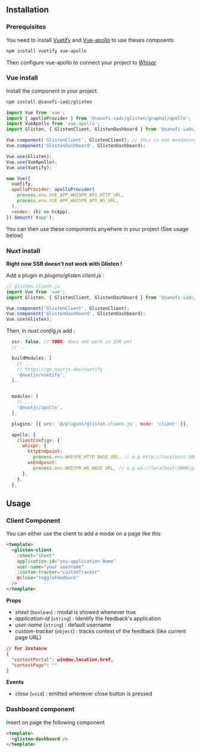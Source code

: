 ## Installation

### Prerequisites

You need to install [Vuetify](https://github.com/vuetifyjs/vuetify) and [Vue-apollo](https://github.com/vuejs/vue-apollo) to use theses compoents

```sh
npm install vuetify vue-apollo
```

Then configure vue-apollo to connect your project to [Whispr](https://github.com/Sanofi-IADC/whispr)

### Vue install

Install the component in your project.

```sh
npm install @sanofi-iadc/glisten
```

```javascript
import Vue from 'vue';
import { apolloProvider } from '@sanofi-iadc/glisten/graphql/apollo';
import VueApollo from 'vue-apollo';
import Glisten, { GlistenClient, GlistenDashboard } from '@sanofi-iadc/glisten';

Vue.component('GlistenClient', GlistenClient); // this is not mandatory if you need to use only one component
Vue.component('GlistenDashboard', GlistenDashboard);

Vue.use(Glisten);
Vue.use(VueApollo);
Vue.use(Vuetify);

new Vue({
  vuetify,
  apolloProvider: apolloProvider(
    process.env.VUE_APP_WHISPR_API_HTTP_URL,
    process.env.VUE_APP_WHISPR_API_WS_URL,
  ),
  render: (h) => h(App),
}).$mount('#app');
```

You can then use these components anywhere in your project (See usage below)

### Nuxt install

**Right now SSR doesn't not work with Glisten !**

Add a plugin in _plugins/glisten.client.js_ :

```javascript
// glisten.client.js
import Vue from 'vue';
import Glisten, { GlistenClient, GlistenDashboard } from '@sanofi-iadc/glisten';

Vue.component('GlistenClient', GlistenClient);
Vue.component('GlistenDashboard', GlistenDashboard);
Vue.use(Glisten);
```

Then, in _nuxt.config.js_ add :

```javascript
  ssr: false, // TODO: does not work in SSR yet
  // ...

  buildModules: [
    // ...
    // https://go.nuxtjs.dev/vuetify
    '@nuxtjs/vuetify',
  ],


  modules: [
    // ...
    '@nuxtjs/apollo',
  ],

  plugins: [{ src: '@/plugins/glisten.client.js', mode: 'client' }],

  apollo: {
    clientConfigs: {
      whispr: {
        httpEndpoint:
          process.env.WHISPR_HTTP_BASE_URL, // e.g http://localhost:3000/graphql
        wsEndpoint:
          process.env.WHISPR_WS_BASE_URL, // e.g ws://localhost:3000/graphql
      },
    },
  },
```

## Usage

### Client Component

You can either use the client to add a modal on a page like this

```html
<template>
  <glisten-client
    :sheet="sheet"
    application-id="you-application-Name"
    user-name="your username"
    :custom-tracker="customTracker"
    @close="toggleFeedback"
  />
</template>
```

**Props**

- _sheet_ (`boolean`) : modal is showed whenever true
- _application-id_ (`string`) : identify the feedback's application
- _user-name_ (`string`) : default username
- _custom-tracker_ (`object`) : tracks context of the feedback (like current page URL)

```json
// for instance
{
  "contextPortal": window.location.href,
  "contextPage": ""
}
```

**Events**

- _close_ (`void`) : emitted whenever close button is pressed

### Dashboard component

Insert on page the following component

```html
<template>
  <glisten-dashboard />
</template>
```
